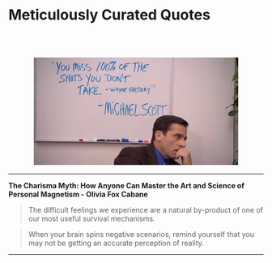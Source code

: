 # Meticulously Curated Quotes

<br/><br/>

<center><img src="/resources/mscott_quote.jpg" width="80%" and height="80%"></center>

---

**The Charisma Myth: How Anyone Can Master the Art and Science of Personal Magnetism - Olivia Fox Cabane**

> The difficult feelings we experience are a natural by-product of one of our most useful survival mechanisms.

> When your brain spins negative scenarios, remind yourself that you may not be getting an accurate perception of reality.

---
